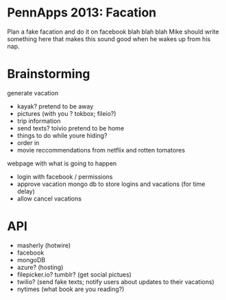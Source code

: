 PennApps 2013: Facation
========================

Plan a fake facation and do it on facebook blah blah blah Mike should write something here that makes this sound good when he wakes up from his nap.

Brainstorming
=============

generate vacation
* kayak?
pretend to be away
* pictures (with you ? tokbox; fileio?)
* trip information
* send texts? toivio
pretend to be home
* things to do while youre hiding?
* order in
* movie reccommendations from netflix and rotten tomatores



webpage with what is going to happen
* login with facebook / permissions
* approve vacation
mongo db to store logins and vacations (for time delay)
* allow cancel vacations


API
===
* masherly (hotwire)
* facebook
* mongoDB
* azure? (hosting)
* filepicker.io? tumblr? (get social pictues)
* twilio? (send fake texts; notify users about updates to their vacations)
* nytimes (what book are you reading?)
